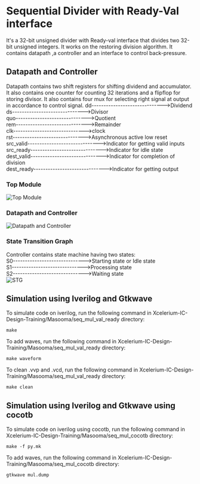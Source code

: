 
# Sequential Divider with Ready-Val interface

It's a 32-bit unsigned divider with Ready-val interface that divides two 32-bit unsigned integers. It works on the restoring division algorithm. It contains datapath ,a controller and an interface to control back-pressure.


## Datapath and Controller

Datapath contains two shift registers for shifting dividend and accumulator. It also contains one counter for counting 32 iterations and a flipflop for storing divisor. It also contains four mux for selecting right signal at output in accordance to control signal.
dd------------------------------>Dividend <br />
ds------------------------------>Divisor <br />
quo------------------------------>Quotient <br />
rem------------------------------>Remainder <br />
clk------------------------------>clock <br />
rst------------------------------>Asynchronous active low reset <br />
src_valid------------------------------>Indicator for getting valid inputs <br />
src_ready------------------------------>Indicator for idle state <br />
dest_valid------------------------------>Indicator for completion of division <br />
dest_ready------------------------------>Indicator for getting output <br />

### Top Module
![Top Module](https://drive.google.com/uc?id=1OjSv3K21zUkXzHgcWnc5y0Pvx4BUijy7)
### Datapath and Controller
![Datapath and Controller](https://drive.google.com/uc?id=1zg4MpS_JzUw6QzlX8DiNqTi_SOuua0pC)

### State Transition Graph
Controller contains state machine having two states: <br />
S0------------------------------>Starting state or Idle state <br />
S1------------------------------>Processing state <br />
S2------------------------------>Waiting state <br />
![STG](https://drive.google.com/uc?id=1Up1QdJKdeLBuvLfASxZT53AT8iMeABgw)

## Simulation using Iverilog and Gtkwave

To simulate code on iverilog, run the following command in Xcelerium-IC-Design-Training/Masooma/seq_mul_val_ready directory:

    make

To add waves, run the following command in Xcelerium-IC-Design-Training/Masooma/seq_mul_val_ready  directory:

    make waveform
To clean .vvp and .vcd, run the following command in Xcelerium-IC-Design-Training/Masooma/seq_mul_val_ready  directory:

    make clean
## Simulation using Iverilog and Gtkwave using cocotb

To simulate code on iverilog using cocotb, run the following command in Xcelerium-IC-Design-Training/Masooma/seq_mul_cocotb directory:

    make -f py.mk

To add waves, run the following command in Xcelerium-IC-Design-Training/Masooma/seq_mul_cocotb directory:

    gtkwave mul.dump






